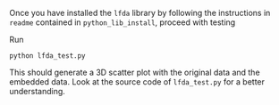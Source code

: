 Once you have installed the `lfda` library by following the instructions in `readme` contained in `python_lib_install`, proceed with testing

Run

```
python lfda_test.py
```

This should generate a 3D scatter plot with the original data and the embedded data. Look at the source code of `lfda_test.py` for a better understanding.
